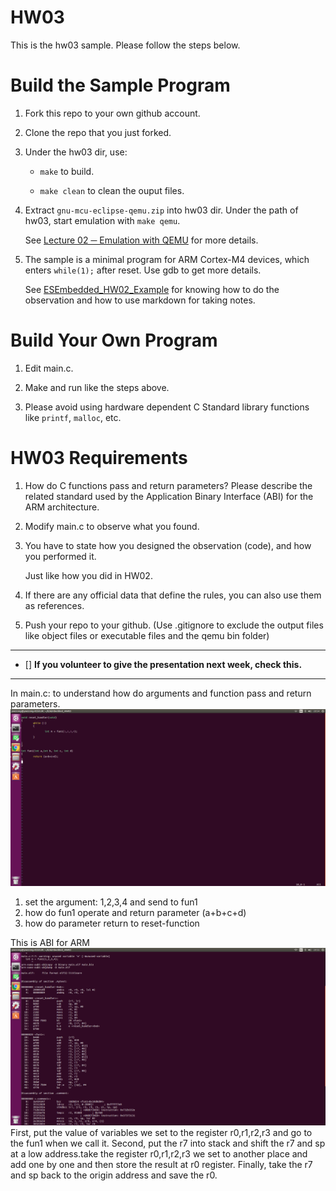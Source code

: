 HW03
===
This is the hw03 sample. Please follow the steps below.

# Build the Sample Program

1. Fork this repo to your own github account.

2. Clone the repo that you just forked.

3. Under the hw03 dir, use:

	* `make` to build.

	* `make clean` to clean the ouput files.

4. Extract `gnu-mcu-eclipse-qemu.zip` into hw03 dir. Under the path of hw03, start emulation with `make qemu`.

	See [Lecture 02 ─ Emulation with QEMU] for more details.

5. The sample is a minimal program for ARM Cortex-M4 devices, which enters `while(1);` after reset. Use gdb to get more details.

	See [ESEmbedded_HW02_Example] for knowing how to do the observation and how to use markdown for taking notes.

# Build Your Own Program

1. Edit main.c.

2. Make and run like the steps above.

3. Please avoid using hardware dependent C Standard library functions like `printf`, `malloc`, etc.

# HW03 Requirements

1. How do C functions pass and return parameters? Please describe the related standard used by the Application Binary Interface (ABI) for the ARM architecture.

2. Modify main.c to observe what you found.

3. You have to state how you designed the observation (code), and how you performed it.

	Just like how you did in HW02.

3. If there are any official data that define the rules, you can also use them as references.

4. Push your repo to your github. (Use .gitignore to exclude the output files like object files or executable files and the qemu bin folder)

[Lecture 02 ─ Emulation with QEMU]: http://www.nc.es.ncku.edu.tw/course/embedded/02/#Emulation-with-QEMU
[ESEmbedded_HW02_Example]: https://github.com/vwxyzjimmy/ESEmbedded_HW02_Example

--------------------

- [] **If you volunteer to give the presentation next week, check this.**

--------------------
In main.c: to understand how do arguments and function pass and return parameters.
![environment_code](https://github.com/WYZong/ESEmbedded_HW03/blob/master/pic/hw3_setting.png)
1. set the argument: 1,2,3,4 and send to fun1 
2. how do fun1 operate and return parameter (a+b+c+d)
3. how do parameter return to reset-function

This is ABI for ARM
![environment_code](https://github.com/WYZong/ESEmbedded_HW03/blob/master/pic/hw3_binary.png)
First, put the value of variables we set to the register r0,r1,r2,r3 and go to the fun1 when we call it.
Second, put the r7 into stack and shift the r7 and sp at a low address.take the register r0,r1,r2,r3 we set to another place and add one by one and then store the result at r0 register.
Finally, take the r7 and sp back to the origin address and save the r0.
